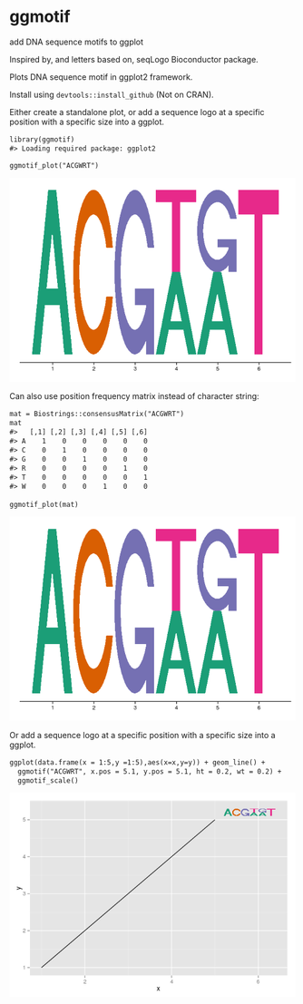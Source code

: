 <!-- README.md is generated from README.Rmd. Please edit that file -->



ggmotif
=======

add DNA sequence motifs to ggplot

Inspired by, and letters based on, seqLogo Bioconductor package.

Plots DNA sequence motif in ggplot2 framework.

Install using `devtools::install_github` (Not on CRAN).

Either create a standalone plot, or add a sequence logo at a specific position with a specific size into a ggplot.

``` {.r}
library(ggmotif)
#> Loading required package: ggplot2
```

``` {.r}
ggmotif_plot("ACGWRT") 
```

![](README-example_ggmotif_plot-1.png)

Can also use position frequency matrix instead of character string:

``` {.r}
mat = Biostrings::consensusMatrix("ACGWRT")
mat
#>   [,1] [,2] [,3] [,4] [,5] [,6]
#> A    1    0    0    0    0    0
#> C    0    1    0    0    0    0
#> G    0    0    1    0    0    0
#> R    0    0    0    0    1    0
#> T    0    0    0    0    0    1
#> W    0    0    0    1    0    0

ggmotif_plot(mat) 
```

![](README-example_ggmotif_plot2-1.png)

Or add a sequence logo at a specific position with a specific size into a ggplot.

``` {.r}
ggplot(data.frame(x = 1:5,y =1:5),aes(x=x,y=y)) + geom_line() + 
  ggmotif("ACGWRT", x.pos = 5.1, y.pos = 5.1, ht = 0.2, wt = 0.2) + 
  ggmotif_scale() 

```

![](README-example_ggmotif-1.png)
